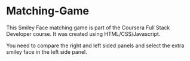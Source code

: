 # Matching-Game

This Smiley Face matching game is part of the Coursera Full Stack Developer course. It was created using HTML/CSS/Javascript. 

You need to compare the right and left sided panels and select the extra smiley face in the left side panel.

